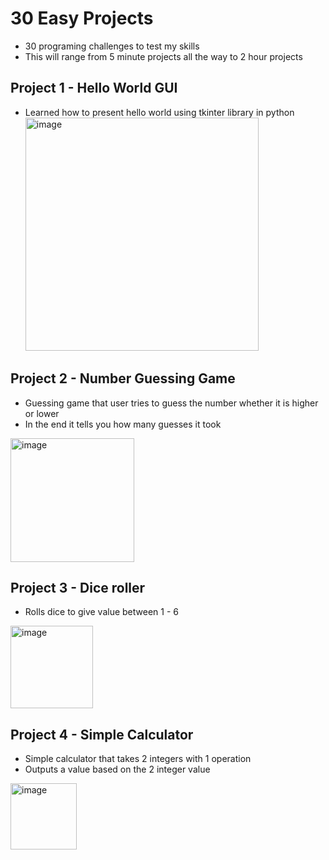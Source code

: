 # 30 Easy Projects
- 30 programing challenges to test my skills
- This will range from 5 minute projects all the way to 2 hour projects

## Project 1 - Hello World GUI
- Learned how to present hello world using tkinter library in python
[<img width="373" alt="image" src="https://github.com/user-attachments/assets/646febcf-4fd3-42a6-b389-fb446f207d89" />](https://github.com/maxwelllokshin1/30-Easy-Projects/blob/main/HelloWorldApp.py)

## Project 2 - Number Guessing Game
- Guessing game that user tries to guess the number whether it is higher or lower
- In the end it tells you how many guesses it took
  
[<img width="198" alt="image" src="https://github.com/user-attachments/assets/702a025f-28bd-4306-ba3a-5208cc8797a2" />](https://github.com/maxwelllokshin1/30-Easy-Projects/blob/main/NumberGuessingGame.py)

## Project 3 - Dice roller
- Rolls dice to give value between 1 - 6
  
[<img width="132" alt="image" src="https://github.com/user-attachments/assets/31c8a2da-41dc-4141-8cdd-3e55c6ec8e3e" />](https://github.com/maxwelllokshin1/30-Easy-Projects/blob/main/DiceRollerSim.py)

## Project 4 - Simple Calculator
- Simple calculator that takes 2 integers with 1 operation
- Outputs a value based on the 2 integer value

[<img width="106" alt="image" src="https://github.com/user-attachments/assets/d10bafd2-5753-457f-b24b-3852037807f5" />
](https://github.com/maxwelllokshin1/30-Easy-Projects/blob/main/SimpleCalculator.py)
